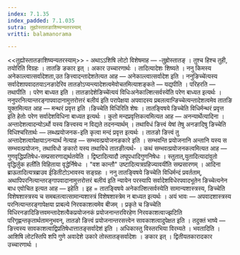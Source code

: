 ```yaml
---
index: 7.1.35
index_padded: 7.1.035
sutra: तुह्योस्तातङाशिष्यन्यतरस्याम्
vritti: balamanorama

---
```

<<तुह्योस्तातङाशिष्यन्यतरस्याम्>> - अथाऽ‌ऽशिषि लोटो विशेषमाह — -तुह्रोस्तातङ् । तुश्च हिश्च तुही, तयोरिति विग्रहः । तातङि ङकार इत् । अकार उच्चारणार्थः । तादित्यादेशः शिष्यते । ननु किमस्य अनेकाल्त्वात्सर्वादेशता,उत ङित्त्वादन्तादेशतेत्यत आह — अनेकाल्त्वात्सर्वादेश इति । ननुङिच्चे॑त्यस्य सर्वादेशापवादतयाऽनङादेरिव तातङोऽप्यन्त्यादेशत्वमेवोचतमित्याशङ्कते — यद्यपीति । परिहरति — तथापीति । परेण बाध्यत इति । तातङादेशेङिच्चे॑त्ययं विधिःअनेकाल्शित्सर्वस्ये॑ति परेण बाध्यत इत्यर्थः । ननुपरनित्यान्तरङ्गापवादानामुत्तरोत्तरं बलीय॑ इति परापेक्षया अपवादस्य प्रबलत्वान्ङिच्चेत्यन्तादेशत्वमेव तातङि युक्तमित्यत आह — मन्थरं प्रवृत्त इति ।ङिच्चेति विधि॑रिति शेषः । तातङ्विषये ङिच्चेति विधिर्मन्थरं प्रवृत्त इति हेतोः परेण सर्वादेशविधिना बाध्यत इत्यर्थः । कुतो मन्दप्रवृत्तिकत्वमित्यत आह —  अनन्यार्थेत्यादिना । अन्तादेशत्वादन्योऽर्थो यस्य ङित्त्वस्य न विद्यते तदनन्यार्थम् । तथाविधं ङित्त्वं येषां तेषु अनङादिषु ङिच्चेति विधिश्चरितार्थः —  लब्धप्रयोजनक-इति कृत्वा मन्दं प्रवृत्त इत्यर्थः । तातङो ङित्त्वं तु अन्तादेशत्वापेक्षयाऽनन्यार्थं नेत्याह —  सम्भवत्प्रयोजनङकारे इति । सम्भवन्ति प्रयोजनानि अन्तानि यस्य स सम्भवत्प्रयोजनः, तथाविधो ङकारो यस्य तथाविधे तातङीत्यर्थ- । कथं सम्भवत्प्रयोजनकत्वमित्यत आह — गुणवृद्धिप्रतिषेध-सम्प्रसारणाद्यर्थतयेति । द्विष्टादित्यादौ लघूपधादिगुणनिषेधः । स्तुतात्,युतादित्यादा॑वुतो वृद्धिर्लुक हली॑ति विहिताया वृद्धेर्निषेधः । "वश कान्तौ" उष्टादित्यत्रग्रहिज्यावयी॑ति सम्प्रसारणम् । आदिना ब्राऊतादित्यत्रब्राउव ई॑डितीटोऽभावस्य सङ्ग्रहः । ननु तातङ्विषये ङिच्चेति विधिर्मन्दं प्रवर्तताम्, अथापिपरनित्यान्तरङ्गापवादानामुत्तरोत्तरं बलीय॑ इति न्यायेन परस्यापि सर्वादेशविधेरपवादभूतेन ङिच्चेत्यनेन बाध एवोचित इत्यत आह —  इहेति । इह = तातङ्विषये अनेकाल्शित्सर्वस्येति सामान्यशास्त्रस्य, ङिच्चेति विशेषशास्त्रस्य च समबलत्वात्सामान्यशास्त्रं विशेषशास्त्रेम न बाध्यत इत्यर्थः । अयं भावः —  अपवादशास्त्रस्य परनित्यान्तरङ्गापेक्षया प्राबल्ये निरवकाशत्वमेव बीजम् । प्रकृते च ङिच्चेति विधिरनङादिङित्तवमन्तादेशत्वैकप्रयोजनकं प्रयोजनान्तरविरहेण निरवकाशत्वाज्झटिति परिगृह्णन्तकृतार्थतामनुभवन्, तातङो ङित्त्वं प्रयोजनान्तरसत्त्वेन सावकाशत्वादुपेक्षत इति । तदुक्तं भाष्ये — ङित्त्वस्य सावकाशत्वाद्विप्रतिषेधात्तातङ्सर्वादेश॑ इति । अधिकास्तु विस्तरभिया विरम्यते । भवतादिति । आशिषि लोटस्तिपि शपि गुणे अवादेशे उकारे तोस्तातङ्सर्वादेशः । ङकार इत् । द्वितीयतकारादकार उच्चारणार्थः ।
